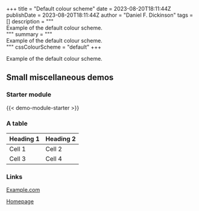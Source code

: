 +++
title = "Default colour scheme"
date = 2023-08-20T18:11:44Z
publishDate = 2023-08-20T18:11:44Z
author = "Daniel F. Dickinson"
tags = []
description = """\
Example of the default colour scheme. \
"""
summary = """\
Example of the default colour scheme. \
"""
cssColourScheme = "default"
+++

Example of the default colour scheme.

## Small miscellaneous demos

### Starter module

{{< demo-module-starter >}}

### A table

| Heading 1 | Heading 2 |
|-----------|-----------|
| Cell 1    | Cell 2    |
| Cell 3    | Cell 4    |

### Links

[Example.com](https://example.com/never-visited)

[Homepage](/)
